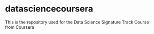 # datasciencecoursera
This is the repository used for the Data Science Signature Track Course from Coursera
